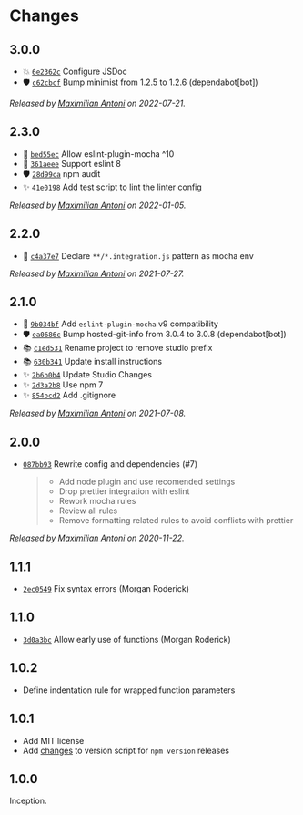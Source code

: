 # Changes

## 3.0.0

- 💥 [`6e2362c`](https://github.com/javascript-studio/eslint-config/commit/6e2362c41507b6b1c46f8af026db72d6845f9d87)
  Configure JSDoc
- 🛡 [`c62cbcf`](https://github.com/javascript-studio/eslint-config/commit/c62cbcf20738962ca3b1ba98333988fcfae12cb3)
  Bump minimist from 1.2.5 to 1.2.6 (dependabot[bot])

_Released by [Maximilian Antoni](https://github.com/mantoni) on 2022-07-21._

## 2.3.0

- 🍏 [`bed55ec`](https://github.com/javascript-studio/eslint-config/commit/bed55ec462bab33db91990721e69201b00c598b6)
  Allow eslint-plugin-mocha ^10
- 🍏 [`361aeee`](https://github.com/javascript-studio/eslint-config/commit/361aeee06d6f2bb3e86fad0c5477a30d21ddb21c)
  Support eslint 8
- 🛡 [`28d99ca`](https://github.com/javascript-studio/eslint-config/commit/28d99ca887617c33f82e19370a5904a24f086608)
  npm audit
- ✨ [`41e0198`](https://github.com/javascript-studio/eslint-config/commit/41e01980b22034569bac376808a20ba604f4f90b)
  Add test script to lint the linter config

_Released by [Maximilian Antoni](https://github.com/mantoni) on 2022-01-05._

## 2.2.0

- 🍏 [`c4a37e7`](https://github.com/javascript-studio/eslint-config/commit/c4a37e7ed4743d91de1f0fb7386917fa66351b82)
  Declare `**/*.integration.js` pattern as mocha env

_Released by [Maximilian Antoni](https://github.com/mantoni) on 2021-07-27._

## 2.1.0

- 🍏 [`9b034bf`](https://github.com/javascript-studio/eslint-config/commit/9b034bf159367e054c4b44e9987e9fd88b961deb)
  Add `eslint-plugin-mocha` v9 compatibility
- 🛡 [`ea0686c`](https://github.com/javascript-studio/eslint-config/commit/ea0686c7948411fb7a14343232eaf886a70b5987)
  Bump hosted-git-info from 3.0.4 to 3.0.8 (dependabot[bot])
- 📚 [`c1ed531`](https://github.com/javascript-studio/eslint-config/commit/c1ed531d7b0fa6e309a7f1939ce9ad5ecb3306d5)
  Rename project to remove studio prefix
- 📚 [`630b341`](https://github.com/javascript-studio/eslint-config/commit/630b341564b9d16618a6ee55eadea69d251b661b)
  Update install instructions
- ✨ [`2b6b0b4`](https://github.com/javascript-studio/eslint-config/commit/2b6b0b4b819b11476f0fc6deb1c8b30a6bb422f1)
  Update Studio Changes
- ✨ [`2d3a2b8`](https://github.com/javascript-studio/eslint-config/commit/2d3a2b80c61fd4215cc59931864b7a8e0f789d89)
  Use npm 7
- ✨ [`854bcd2`](https://github.com/javascript-studio/eslint-config/commit/854bcd21cad1c25ecea20e95a11bfafaf016e2e9)
  Add .gitignore

_Released by [Maximilian Antoni](https://github.com/mantoni) on 2021-07-08._

## 2.0.0

- [`087bb93`](https://github.com/javascript-studio/eslint-config/commit/087bb9337644a279f6a34d1bb5e513b4fa4dc148)
  Rewrite config and dependencies (#7)
    >
    > - Add node plugin and use recomended settings
    > - Drop prettier integration with eslint
    > - Rework mocha rules
    > - Review all rules
    > - Remove formatting related rules to avoid conflicts with prettier

_Released by [Maximilian Antoni](https://github.com/mantoni) on 2020-11-22._

## 1.1.1

- [`2ec0549`](https://github.com/javascript-studio/eslint-config/commit/2ec0549a3bca5b5d89e9089b440949bcab23af87)
  Fix syntax errors (Morgan Roderick)

## 1.1.0

- [`3d0a3bc`](https://github.com/javascript-studio/eslint-config/commit/3d0a3bcdb80bd1fb5652a62cbcd39eea6d801a2c)
  Allow early use of functions (Morgan Roderick)

## 1.0.2

- Define indentation rule for wrapped function parameters

## 1.0.1

- Add MIT license
- Add [changes][] to version script for `npm version` releases

[changes]: https://www.npmjs.com/package/@studio/changes

## 1.0.0

Inception.
